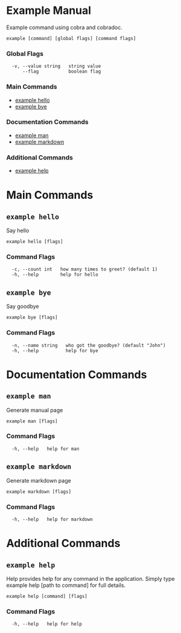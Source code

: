 # Example Manual

Example command using cobra and cobradoc.

```text
example [command] [global flags] [command flags]
```

### Global Flags

```text
  -v, --value string   string value
      --flag           boolean flag
```

### Main Commands

* [example hello](#example-hello)
* [example bye](#example-bye)

### Documentation Commands

* [example man](#example-man)
* [example markdown](#example-markdown)

### Additional Commands

* [example help](#example-help)

# Main Commands

## `example hello`

Say hello

```text
example hello [flags]
```

### Command Flags

```text
  -c, --count int   how many times to greet? (default 1)
  -h, --help        help for hello
```

## `example bye`

Say goodbye

```text
example bye [flags]
```

### Command Flags

```text
  -n, --name string   who got the goodbye? (default "John")
  -h, --help          help for bye
```

# Documentation Commands

## `example man`

Generate manual page

```text
example man [flags]
```

### Command Flags

```text
  -h, --help   help for man
```

## `example markdown`

Generate markdown page

```text
example markdown [flags]
```

### Command Flags

```text
  -h, --help   help for markdown
```

# Additional Commands

## `example help`

Help provides help for any command in the application.
Simply type example help [path to command] for full details.

```text
example help [command] [flags]
```

### Command Flags

```text
  -h, --help   help for help
```
